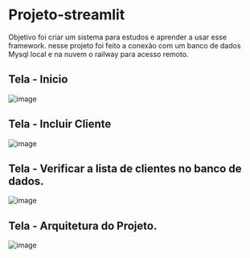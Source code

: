 # Projeto-streamlit

Objetivo foi criar um sistema para estudos e aprender a usar esse framework.
nesse projeto foi feito a conexão com um banco de dados Mysql local e na nuvem o railway para acesso remoto.

## Tela - Inicio
![image](https://user-images.githubusercontent.com/79339726/208698724-4a8fc961-53c6-44a7-8e3e-449dbbc7d002.png)

## Tela - Incluir Cliente
![image](https://user-images.githubusercontent.com/79339726/208698890-49c2df12-e9be-4fe5-84d9-9a8ce4b9eb1f.png)

## Tela - Verificar a lista de clientes no banco de dados.
![image](https://user-images.githubusercontent.com/79339726/208699041-c93ba2c7-28ec-4cf0-9390-6927c796644b.png)

## Tela - Arquitetura do Projeto.
![image](https://user-images.githubusercontent.com/79339726/208700305-ebe80d89-adc7-4a46-8e8d-9b5f2e83d19d.png)

